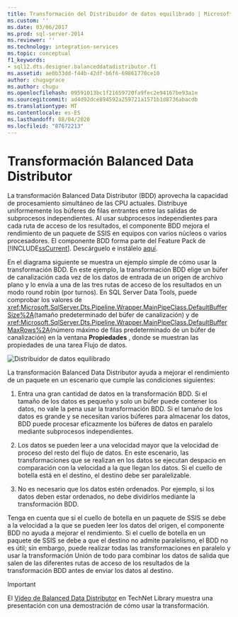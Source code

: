 ```yaml
---
title: Transformación del Distribuidor de datos equilibrado | Microsoft Docs
ms.custom: ''
ms.date: 03/06/2017
ms.prod: sql-server-2014
ms.reviewer: ''
ms.technology: integration-services
ms.topic: conceptual
f1_keywords:
- sql12.dts.designer.balanceddatadistributor.f1
ms.assetid: ae0b33dd-f44b-42df-b6f6-69861770ce10
author: chugugrace
ms.author: chugu
ms.openlocfilehash: 09591013bc1f21659720fa9fec2e94167be93a1e
ms.sourcegitcommit: ad4d92dce894592a259721a1571b1d8736abacdb
ms.translationtype: MT
ms.contentlocale: es-ES
ms.lasthandoff: 08/04/2020
ms.locfileid: "87672213"
---
```

# <a name="balanced-data-distributor-transformation"></a>Transformación Balanced Data Distributor
  La transformación Balanced Data Distributor (BDD) aprovecha la capacidad de procesamiento simultáneo de las CPU actuales. Distribuye uniformemente los búferes de filas entrantes entre las salidas de subprocesos independientes. Al usar subprocesos independientes para cada ruta de acceso de los resultados, el componente BDD mejora el rendimiento de un paquete de SSIS en equipos con varios núcleos o varios procesadores. El componente BDD forma parte del Feature Pack de [!INCLUDE[ssCurrent](../../../includes/sscurrent-md.md)]. Descárguelo e instálelo [aquí](https://go.microsoft.com/fwlink/p/?LinkId=391999).  
  
 En el diagrama siguiente se muestra un ejemplo simple de cómo usar la transformación BDD. En este ejemplo, la transformación BDD elige un búfer de canalización cada vez de los datos de entrada de un origen de archivo plano y lo envía a una de las tres rutas de acceso de los resultados en un modo round robin (por turnos). En SQL Server Data Tools, puede comprobar los valores de <xref:Microsoft.SqlServer.Dts.Pipeline.Wrapper.MainPipeClass.DefaultBufferSize%2A>(tamaño predeterminado del búfer de canalización) y de <xref:Microsoft.SqlServer.Dts.Pipeline.Wrapper.MainPipeClass.DefaultBufferMaxRows%2A>(número máximo de filas predeterminado de un búfer de canalización) en la ventana **Propiedades** , donde se muestran las propiedades de una tarea Flujo de datos.  
  
 ![Distribuidor de datos equilibrado](../../media/balanceddatadistributor.JPG "Balanced Data Distributor")  
  
 La transformación Balanced Data Distributor ayuda a mejorar el rendimiento de un paquete en un escenario que cumple las condiciones siguientes:  
  
1.  Entra una gran cantidad de datos en la transformación BDD. Si el tamaño de los datos es pequeño y solo un búfer puede contener los datos, no vale la pena usar la transformación BDD. Si el tamaño de los datos es grande y se necesitan varios búferes para almacenar los datos, BDD puede procesar eficazmente los búferes de datos en paralelo mediante subprocesos independientes.  
  
2.  Los datos se pueden leer a una velocidad mayor que la velocidad de proceso del resto del flujo de datos. En este escenario, las transformaciones que se realizan en los datos se ejecutan despacio en comparación con la velocidad a la que llegan los datos. Si el cuello de botella está en el destino, el destino debe ser paralelizable.  
  
3.  No es necesario que los datos estén ordenados. Por ejemplo, si los datos deben estar ordenados, no debe dividirlos mediante la transformación BDD.  
  
 Tenga en cuenta que si el cuello de botella en un paquete de SSIS se debe a la velocidad a la que se pueden leer los datos del origen, el componente BDD no ayuda a mejorar el rendimiento. Si el cuello de botella en un paquete de SSIS se debe a que el destino no admite paralelismo, el BDD no es útil; sin embargo, puede realizar todas las transformaciones en paralelo y usar la transformación Unión de todo para combinar los datos de salida que salen de las diferentes rutas de acceso de los resultados de la transformación BDD antes de enviar los datos al destino.  
  
> [!IMPORTANT]  
>   El [Vídeo de Balanced Data Distributor](https://go.microsoft.com/fwlink/?LinkID=226278) en TechNet Library muestra una presentación con una demostración de cómo usar la transformación.  
  
  
